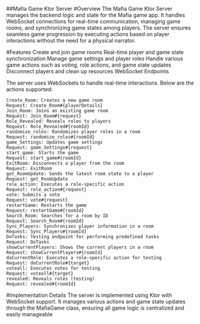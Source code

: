 ##Mafia Game Ktor Server
#Overview
The Mafia Game Ktor Server manages the backend logic and state for the Mafia game app. It handles WebSocket connections for real-time communication, managing game rooms, and synchronizing game states among players. The server ensures seamless game progression by executing actions based on player interactions without the need for a physical narrator.

#Features
    Create and join game rooms
    Real-time player and game state synchronization
    Manage game settings and player roles
    Handle various game actions such as voting, role actions, and game state updates
    Disconnect players and clean up resources
    WebSocket Endpoints
    
The server uses WebSockets to handle real-time interactions. Below are the actions supported:

    Create_Room: Creates a new game room
    Request: Create_Room#{playerDetails}
    Join_Room: Joins an existing game room
    Request: Join_Room#{request}
    Role_Revealed: Reveals roles to players
    Request: Role_Revealed#{roomId}
    randomize_roles: Randomizes player roles in a room
    Request: randomize_roles#{roomId}
    game_Settings: Updates game settings
    Request: game_Settings#{request}
    start_game: Starts the game
    Request: start_game#{roomId}
    ExitRoom: Disconnects a player from the room
    Request: ExitRoom
    get_RoomUpdate: Sends the latest room state to a player
    Request: get_RoomUpdate
    role_action: Executes a role-specific action
    Request: role_action#{request}
    vote: Submits a vote
    Request: vote#{request}
    restartGame: Restarts the game
    Request: restartGame#{roomId}
    Search_Room: Searches for a room by ID
    Request: Search_Room#{roomId}
    Sync_Players: Synchronizes player information in a room
    Request: Sync_Players#{roomId}
    DoTasks: Testing endpoint for performing predefined tasks
    Request: DoTasks
    showCurrentPlayers: Shows the current players in a room
    Request: showCurrentPlayers#{roomId}
    doCurrentRole: Executes a role-specific action for testing
    Request: doCurrentRole#{target}
    voteall: Executes votes for testing
    Request: voteall#{target}
    revealed: Reveals roles (testing)
    Request: revealed#{roomId}
    
#Implementation Details
The server is implemented using Ktor with WebSocket support. It manages various actions and game state updates through the MafiaGame class, ensuring all game logic is centralized and easily manageable
